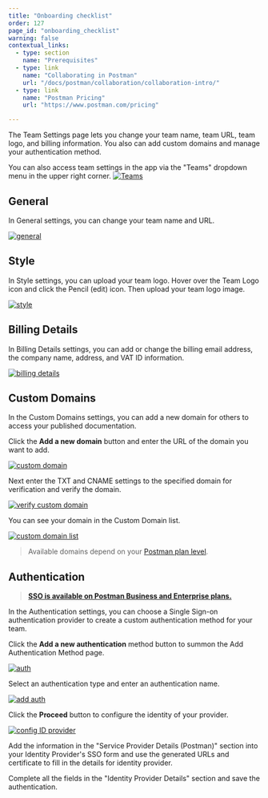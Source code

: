 ```yaml
---
title: "Onboarding checklist"
order: 127
page_id: "onboarding_checklist"
warning: false
contextual_links:
  - type: section
    name: "Prerequisites"
  - type: link
    name: "Collaborating in Postman"
    url: "/docs/postman/collaboration/collaboration-intro/"
  - type: link
    name: "Postman Pricing"
    url: "https://www.postman.com/pricing"

---
```


The Team Settings page lets you change your team name, team URL, team logo, and billing information. You also can add custom domains and manage your authentication method.  

You can also access team settings in the app via the "Teams" dropdown menu in the upper right corner.
[![Teams](https://assets.postman.com/postman-docs/teamdropdown+new+with+logo.png)](https://assets.postman.com/postman-docs/teamdropdown+new+with+logo.png)

## General

In General settings, you can change your team name and URL.

[![general](https://assets.postman.com/postman-docs/teamSettings-general.jpeg)](https://assets.postman.com/postman-docs/teamSettings-general.jpeg)
  
## Style

In Style settings, you can upload your team logo. Hover over the Team Logo icon and click the Pencil (edit) icon. Then upload your team logo image.

[![style](https://assets.postman.com/postman-docs/teamSetting-style.jpeg)](https://assets.postman.com/postman-docs/teamSetting-style.jpeg)
  
## Billing Details

In Billing Details settings, you can add or change the billing email address, the company name, address, and VAT ID information.

[![billing details](https://assets.postman.com/postman-docs/teamSetting-billingDetails.jpeg)](https://assets.postman.com/postman-docs/teamSetting-billingDetails.jpeg)
  
## Custom Domains

In the Custom Domains settings, you can add a new domain for others to access your published documentation.

Click the **Add a new domain** button and enter the URL of the domain you want to add.

[![custom domain](https://assets.postman.com/postman-docs/WS-teamSetting-customDomain.png)](https://assets.postman.com/postman-docs/WS-teamSetting-customDomain.png)

Next enter the TXT and CNAME settings to the specified domain for verification and verify the domain.

[![verify custom domain](https://assets.postman.com/postman-docs/WS-teamSetting-verifyCustomDomain.png)](https://assets.postman.com/postman-docs/WS-teamSetting-verifyCustomDomain.png)

You can see your domain in the Custom Domain list.

[![custom domain list](https://assets.postman.com/postman-docs/teamSetting-customDomains.jpeg)](https://assets.postman.com/postman-docs/teamSetting-customDomains.jpeg)

> Available domains depend on your [Postman plan level](https://www.postman.com/pricing).

## Authentication

> __[SSO is available on Postman Business and Enterprise plans.](https://www.postman.com/pricing)__

In the Authentication settings, you can choose a Single Sign-on authentication provider to create a custom authentication method for your team.

Click the **Add a new authentication** method button to summon the Add Authentication Method page.

[![auth](https://assets.postman.com/postman-docs/teamSettings-auth.jpeg)](https://assets.postman.com/postman-docs/teamSettings-auth.jpeg)

Select an authentication type and enter an authentication name.

[![add auth](https://assets.postman.com/postman-docs/WS-teamSettings-addAuthMeth.png)](https://assets.postman.com/postman-docs/WS-teamSettings-addAuthMeth.png)

Click the **Proceed** button to configure the identity of your provider.

[![config ID provider](https://assets.postman.com/postman-docs/WS-teamSetting-configIDProvider.png)](https://assets.postman.com/postman-docs/WS-teamSetting-configIDProvider.png)

Add the information in the "Service Provider Details (Postman)" section into your Identity Provider's SSO form and use the generated URLs and certificate to fill in the details for identity provider.

Complete all the fields in the "Identity Provider Details" section and save the authentication.

